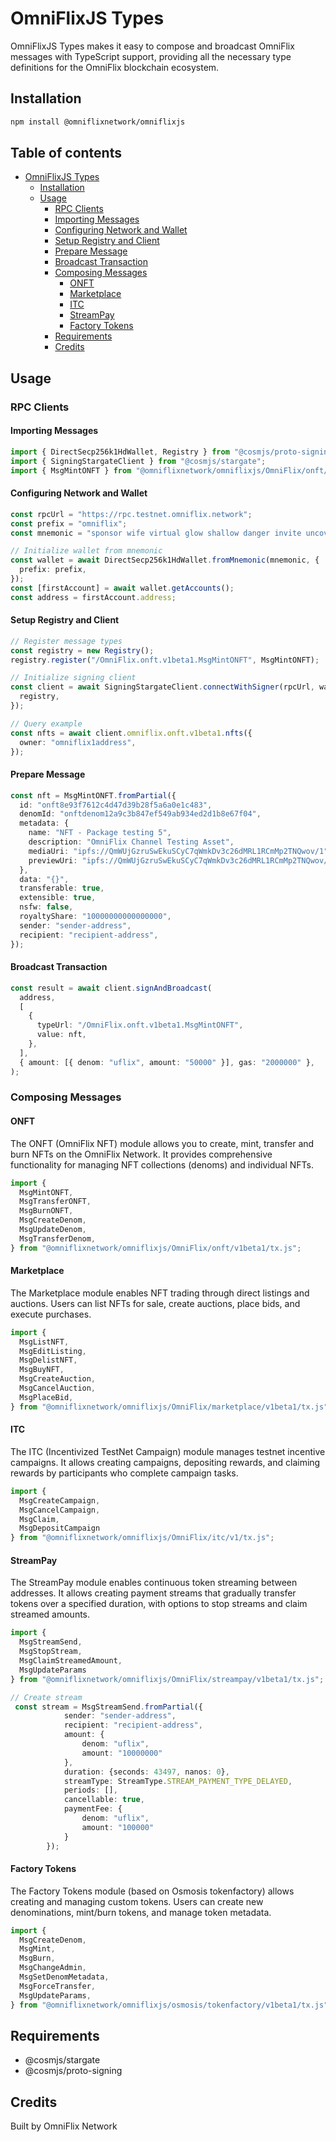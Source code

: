 # OmniFlixJS Types

OmniFlixJS Types makes it easy to compose and broadcast OmniFlix messages with
TypeScript support, providing all the necessary type definitions for the
OmniFlix blockchain ecosystem.

## Installation

```sh
npm install @omniflixnetwork/omniflixjs
```

## Table of contents

- [OmniFlixJS Types](#@omniflixnetwork/omniflixjs)
  - [Installation](#installation)
  - [Usage](#usage)
    - [RPC Clients](#rpc-clients)
    - [Importing Messages](#importing-messages)
    - [Configuring Network and Wallet](#configuring-network-and-wallet)
    - [Setup Registry and Client](#setup-registry-and-client)
    - [Prepare Message](#prepare-message)
    - [Broadcast Transaction](#broadcast-transaction)
    - [Composing Messages](#composing-messages)
      - [ONFT](#onft)
      - [Marketplace](#marketplace)
      - [ITC](#itc)
      - [StreamPay](#streampay)
      - [Factory Tokens](#factory-tokens)
    - [Requirements](#requirements)
    - [Credits](#credits)

## Usage

### RPC Clients

#### Importing Messages
```typescript
import { DirectSecp256k1HdWallet, Registry } from "@cosmjs/proto-signing";
import { SigningStargateClient } from "@cosmjs/stargate";
import { MsgMintONFT } from "@omniflixnetwork/omniflixjs/OmniFlix/onft/v1beta1/tx.js";
```

#### Configuring Network and Wallet
```typescript
const rpcUrl = "https://rpc.testnet.omniflix.network";
const prefix = "omniflix";
const mnemonic = "sponsor wife virtual glow shallow danger invite uncover salute guide toddler empty turtle seat people cruise high upon approve topple anxiety alley nose review";

// Initialize wallet from mnemonic
const wallet = await DirectSecp256k1HdWallet.fromMnemonic(mnemonic, {
  prefix: prefix,
});
const [firstAccount] = await wallet.getAccounts();
const address = firstAccount.address;
```

#### Setup Registry and Client
```typescript
// Register message types
const registry = new Registry();
registry.register("/OmniFlix.onft.v1beta1.MsgMintONFT", MsgMintONFT);

// Initialize signing client
const client = await SigningStargateClient.connectWithSigner(rpcUrl, wallet, {
  registry,
});

// Query example
const nfts = await client.omniflix.onft.v1beta1.nfts({
  owner: "omniflix1address",
});
```

#### Prepare Message
```typescript
const nft = MsgMintONFT.fromPartial({
  id: "onft8e93f7612c4d47d39b28f5a6a0e1c483",
  denomId: "onftdenom12a9c3b847ef549ab934ed2d1b8e67f04",
  metadata: {
    name: "NFT - Package testing 5",
    description: "OmniFlix Channel Testing Asset",
    mediaUri: "ipfs://QmWUjGzruSwEkuSCyC7qWmkDv3c26dMRL1RCmMp2TNQwov/1",
    previewUri: "ipfs://QmWUjGzruSwEkuSCyC7qWmkDv3c26dMRL1RCmMp2TNQwov/1",
  },
  data: "{}",
  transferable: true,
  extensible: true,
  nsfw: false,
  royaltyShare: "10000000000000000",
  sender: "sender-address",
  recipient: "recipient-address",
});
```

#### Broadcast Transaction
```typescript
const result = await client.signAndBroadcast(
  address,
  [
    {
      typeUrl: "/OmniFlix.onft.v1beta1.MsgMintONFT",
      value: nft,
    },
  ],
  { amount: [{ denom: "uflix", amount: "50000" }], gas: "2000000" },
);
```

### Composing Messages

#### ONFT
The ONFT (OmniFlix NFT) module allows you to create, mint, transfer and burn NFTs on the OmniFlix Network. It provides comprehensive functionality for managing NFT collections (denoms) and individual NFTs.

```typescript
import {
  MsgMintONFT,
  MsgTransferONFT,
  MsgBurnONFT,
  MsgCreateDenom,
  MsgUpdateDenom,
  MsgTransferDenom,
} from "@omniflixnetwork/omniflixjs/OmniFlix/onft/v1beta1/tx.js";
```

#### Marketplace
The Marketplace module enables NFT trading through direct listings and auctions. Users can list NFTs for sale, create auctions, place bids, and execute purchases.

```typescript
import {
  MsgListNFT,
  MsgEditListing,
  MsgDelistNFT,
  MsgBuyNFT,
  MsgCreateAuction,
  MsgCancelAuction,
  MsgPlaceBid,
} from "@omniflixnetwork/omniflixjs/OmniFlix/marketplace/v1beta1/tx.js";
```

#### ITC
The ITC (Incentivized TestNet Campaign) module manages testnet incentive campaigns. It allows creating campaigns, depositing rewards, and claiming rewards by participants who complete campaign tasks.

```typescript
import {
  MsgCreateCampaign,
  MsgCancelCampaign,
  MsgClaim,
  MsgDepositCampaign
} from "@omniflixnetwork/omniflixjs/OmniFlix/itc/v1/tx.js";
```

#### StreamPay
The StreamPay module enables continuous token streaming between addresses. It allows creating payment streams that gradually transfer tokens over a specified duration, with options to stop streams and claim streamed amounts.

```typescript
import {
  MsgStreamSend,
  MsgStopStream,
  MsgClaimStreamedAmount,
  MsgUpdateParams
} from "@omniflixnetwork/omniflixjs/OmniFlix/streampay/v1beta1/tx.js";

// Create stream
 const stream = MsgStreamSend.fromPartial({
            sender: "sender-address",
            recipient: "recipient-address",
            amount: {
                denom: "uflix",
                amount: "10000000"
            },
            duration: {seconds: 43497, nanos: 0},
            streamType: StreamType.STREAM_PAYMENT_TYPE_DELAYED,
            periods: [],
            cancellable: true,
            paymentFee: {
                denom: "uflix",
                amount: "100000"
            }
        });
```

#### Factory Tokens
The Factory Tokens module (based on Osmosis tokenfactory) allows creating and managing custom tokens. Users can create new denominations, mint/burn tokens, and manage token metadata.

```typescript
import {
  MsgCreateDenom,
  MsgMint,
  MsgBurn,
  MsgChangeAdmin,
  MsgSetDenomMetadata,
  MsgForceTransfer,
  MsgUpdateParams,
} from "@omniflixnetwork/omniflixjs/osmosis/tokenfactory/v1beta1/tx.js";
```

## Requirements

- @cosmjs/stargate
- @cosmjs/proto-signing

## Credits

Built by OmniFlix Network

